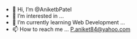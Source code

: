 - 👋 Hi, I’m @AniketbPatel
- 👀 I’m interested in ...
- 🌱 I’m currently learning Web Development ...
- 📫 How to reach me ... P.aniket84@yahoo.com
<!---
AniketbPatel/AniketbPatel is a ✨ special ✨ repository because its `README.md` (this file) appears on your GitHub profile.
You can click the Preview link to take a look at your changes.
--->
